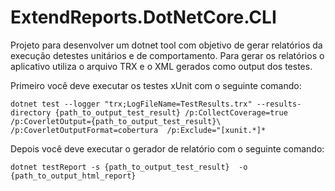 # ExtendReports.DotNetCore.CLI

Projeto para desenvolver um dotnet tool com objetivo de gerar relatórios da execução detestes unitários e de comportamento. Para gerar os relatórios o aplicativo utiliza o arquivo TRX e o XML gerados como output dos testes.


Primeiro você deve executar os testes xUnit com o seguinte comando:
```
dotnet test --logger "trx;LogFileName=TestResults.trx" --results-directory {path_to_output_test_result} /p:CollectCoverage=true  /p:CoverletOutput={path_to_output_test_result}\  /p:CoverletOutputFormat=cobertura  /p:Exclude="[xunit.*]*
```

Depois você deve executar o gerador de relatório com o seguinte comando:
```
dotnet testReport -s {path_to_output_test_result}  -o {path_to_output_html_report}
```



